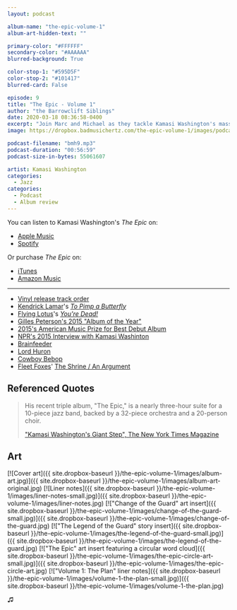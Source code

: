 ```yaml
---
layout: podcast

album-name: "the-epic-volume-1"
album-art-hidden-text: ""

primary-color: "#FFFFFF"
secondary-color: "#AAAAAA"
blurred-background: True

color-stop-1: "#595D5F"
color-stop-2: "#101417"
blurred-card: False

episode: 9
title: "The Epic - Volume 1"
author: "the Barrowclift Siblings"
date: 2020-03-18 08:36:58-0400
excerpt: "Join Marc and Michael as they tackle Kamasi Washington's massive 2015 three-disk jazz opus, \"The Epic\", starting with Volume 1: \"The Plan\"."
image: https://dropbox.badmusichertz.com/the-epic-volume-1/images/podcast-art.jpg

podcast-filename: "bmh9.mp3"
podcast-duration: "00:56:59"
podcast-size-in-bytes: 55061607

artist: Kamasi Washington
categories:
  - Jazz
categories:
  - Podcast
  - Album review
---
```


You can listen to Kamasi Washington's *The Epic* on:

* [Apple Music](https://music.apple.com/us/album/the-epic/975610456)
* [Spotify](https://open.spotify.com/album/2j2q2ySuVk43eHB8wI5XQj)

Or purchase *The Epic* on:

* [iTunes](https://music.apple.com/us/album/the-epic/975610456)
* [Amazon Music](https://www.amazon.com/Epic-Kamasi-Washington/dp/B073JT28S3/ref=tmm_msc_swatch_0?_encoding=UTF8&qid=&sr=)

-----

* [Vinyl release track order](https://en.wikipedia.org/wiki/The_Epic_%28album%29#Track_listing)
* [Kendrick Lamar](http://www.kendricklamar.com)'s *[To Pimp a Butterfly](https://music.apple.com/us/album/to-pimp-a-butterfly/1440828886)*
* [Flying Lotus](https://flying-lotus.com)'s *[You're Dead!](https://music.apple.com/us/album/youre-dead/908342744)*
* [Gilles Peterson's 2015 "Album of the Year"](https://en.wikipedia.org/wiki/Worldwide_Winners#2015:_17th_Year)
* [2015's American Music Prize for Best Debut Album](http://sacksco.com/pr/the_american_music_prize.html)
* [NPR's 2015 Interview with Kamasi Washinton](https://www.npr.org/2015/05/10/405193498/kamasi-washingtons-3-hour-jazz-epic-complete-with-creation-myth)
* [Brainfeeder](http://www.brainfeedersite.com)
* [Lord Huron](http://www.lordhuron.com)
* [Cowboy Bebop](https://en.wikipedia.org/wiki/Cowboy_Bebop)
* [Fleet Foxes](https://fleetfoxes.co)' [The Shrine / An Argument](https://music.apple.com/us/album/helplessness-blues/425059566)

## Referenced Quotes

> His recent triple album, "The Epic," is a nearly three-hour suite for a 10-piece jazz band, backed by a 32-piece orchestra and a 20-person choir.
>
> ["Kamasi Washington's Giant Step", The New York Times Magazine](https://www.nytimes.com/2016/01/24/magazine/kamasi-washingtons-giant-step.html)

## Art

[![Cover art]({{ site.dropbox-baseurl }}/the-epic-volume-1/images/album-art.jpg)]({{ site.dropbox-baseurl }}/the-epic-volume-1/images/album-art-original.jpg)
[![Liner notes]({{ site.dropbox-baseurl }}/the-epic-volume-1/images/liner-notes-small.jpg)]({{ site.dropbox-baseurl }}/the-epic-volume-1/images/liner-notes.jpg)
[!["Change of the Guard" art insert]({{ site.dropbox-baseurl }}/the-epic-volume-1/images/change-of-the-guard-small.jpg)]({{ site.dropbox-baseurl }}/the-epic-volume-1/images/change-of-the-guard.jpg)
[!["The Legend of the Guard" story insert]({{ site.dropbox-baseurl }}/the-epic-volume-1/images/the-legend-of-the-guard-small.jpg)]({{ site.dropbox-baseurl }}/the-epic-volume-1/images/the-legend-of-the-guard.jpg)
[!["The Epic" art insert featuring a circular word cloud]({{ site.dropbox-baseurl }}/the-epic-volume-1/images/the-epic-circle-art-small.jpg)]({{ site.dropbox-baseurl }}/the-epic-volume-1/images/the-epic-circle-art.jpg)
[!["Volume 1: The Plan" liner notes]({{ site.dropbox-baseurl }}/the-epic-volume-1/images/volume-1-the-plan-small.jpg)]({{ site.dropbox-baseurl }}/the-epic-volume-1/images/volume-1-the-plan.jpg)

♫︎